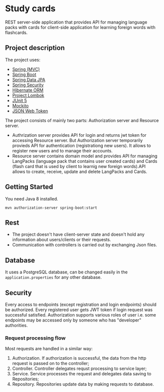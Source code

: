 # Study cards
REST server-side application that provides API for managing language packs with cards for client-side application for learning foreign words with flashcards.


## Project description

The project uses:

- [Spring (MVC)](http://github.com/spring-projects/spring-framework)
- [Spring Boot](http://github.com/spring-projects/spring-boot)
- [Spring Data JPA](http://github.com/spring-projects/spring-data-jpa)
- [Spring Security](http://github.com/spring-projects/spring-security)
- [Hibernate ORM](https://github.com/hibernate/hibernate-orm)
- [Project Lombok](https://github.com/projectlombok/lombok)
- [JUnit 5](https://github.com/junit-team/junit5)
- [Mockito ](https://github.com/mockito/mockito)
- [JSON Web Token](https://github.com/mockito/mockito)



The project consists of mainly two parts: Authorization server and Resource server. 
- Authrization server provides API for login and returns jwt token for accessing Resource server. But Authorization server temporarily provieds API for authentication (registrationg new users). It allows to register new users and to manage their accounts. 
- Resource server contains domain model and provides API for managing LangPacks (language pack that contains user created cards) and Cards (flash card that is used by client to learnig new foreign words).API allows to create, receive, update and delete LangPacks and Cards.

## Getting Started
You need Java 8 installed.

`mvn authorization-server spring-boot:start`

## Rest
- The project doesn't have client-server state and doesn't hold any information about users/clients or their requests.
- Communication with controllers is carried out by exchanging Json files.


## Database
It uses a PostgreSQL database, can be changed easily in the `application.properties` for any other database.


## Security
Every access to endpoints (except registration and login endpoints) should be authorized. Every registered user gets JWT token if login request was successful satisfied. Authorization supports various roles of user i.e. some endpoints may be accessed only by someone who has "developer" authorities. 

### Request processing flow
Most requests are handled in a similar way: 
1. Authorization. If authorization is successful, the data from the http request is passed on to the controller;
2. Controller. Controller delegates requst processing to service layer;
3. Service. Service processes the request and delegates data saving to Repositories; 
4. Repository. Repositories update data by making requests to database.


